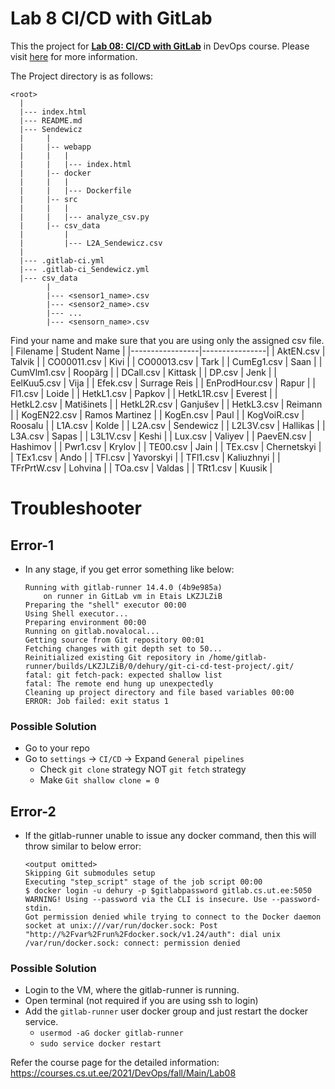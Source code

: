 # Lab 8 CI/CD with GitLab

This the project for [**Lab 08: CI/CD with GitLab**](https://courses.cs.ut.ee/2021/DevOps/fall/Main/Lab08) in DevOps course.
Please visit [here](https://courses.cs.ut.ee/2021/DevOps/fall/Main/Practicals) for more information.

The Project directory is as follows:
```
<root>
  |
  |--- index.html
  |--- README.md
  |--- Sendewicz
  |		|
  |		|-- webapp
  |		|	|
  |		|	|--- index.html
  |		|-- docker
  |		|	|
  |		|	|--- Dockerfile
  |		|-- src
  |		|	|
  |		|	|--- analyze_csv.py
  |		|-- csv_data
  |			|
  |			|--- L2A_Sendewicz.csv
  |
  |--- .gitlab-ci.yml
  |--- .gitlab-ci_Sendewicz.yml
  |--- csv_data
  		|
  		|--- <sensor1_name>.csv
  		|--- <sensor2_name>.csv
  		|--- ...
  		|--- <sensorn_name>.csv
```

Find your name and make sure that you are using only the assigned csv file.
| Filename        | Student Name   |
|-----------------|----------------|
| AktEN.csv       | Talvik         |
|  CO00011.csv    | Kivi           |
|  CO00013.csv    | Tark           |
|  CumEg1.csv     | Saan           |
|  CumVlm1.csv    | Roopärg        |
|  DCall.csv      | Kittask        |
|  DP.csv         | Jenk           |
|  EelKuu5.csv    | Vija           |
|  Efek.csv       | Surrage Reis   |
|  EnProdHour.csv | Rapur          |
|  Fl1.csv        | Loide          |
|  HetkL1.csv     | Papkov         |
|  HetkL1R.csv    | Everest        |
|  HetkL2.csv     | Matišinets     |
|  HetkL2R.csv    | Ganjušev       |
|  HetkL3.csv     | Reimann        |
|  KogEN22.csv    | Ramos Martinez |
|  KogEn.csv      | Paul           |
|  KogVoiR.csv    | Roosalu        |
|  L1A.csv        | Kolde          |
|  L2A.csv        | Sendewicz      |
|  L2L3V.csv      | Hallikas       |
|  L3A.csv        | Sapas          |
|  L3L1V.csv      | Keshi          |
|  Lux.csv        | Valiyev        |
|  PaevEN.csv     | Hashimov       |
|  Pwr1.csv       | Krylov         |
|  TE00.csv       | Jain           |
|  TEx.csv        | Chernetskyi    |
|  TEx1.csv       | Ando           |
|  TFl.csv        | Yavorskyi      |
|  TFl1.csv       | Kaliuzhnyi     |
|  TFrPrtW.csv    | Lohvina        |
|  TOa.csv        | Valdas         |
|  TRt1.csv       | Kuusik         |


# Troubleshooter
## Error-1
* In any stage, if you get error something like below:
  ```
  Running with gitlab-runner 14.4.0 (4b9e985a)
      on runner in GitLab vm in Etais LKZJLZiB
  Preparing the "shell" executor 00:00
  Using Shell executor...
  Preparing environment 00:00
  Running on gitlab.novalocal...
  Getting source from Git repository 00:01
  Fetching changes with git depth set to 50...
  Reinitialized existing Git repository in /home/gitlab-runner/builds/LKZJLZiB/0/dehury/git-ci-cd-test-project/.git/
  fatal: git fetch-pack: expected shallow list
  fatal: The remote end hung up unexpectedly
  Cleaning up project directory and file based variables 00:00
  ERROR: Job failed: exit status 1
  ```
### Possible Solution
* Go to your repo
* Go to `settings` -> `CI/CD` -> Expand `General pipelines` 
  * Check `git clone` strategy NOT `git fetch` strategy
  * Make `Git shallow clone = 0`

## Error-2
* If the gitlab-runner unable to issue any docker command, then this will throw similar to below error:
  ```
  <output omitted>
  Skipping Git submodules setup
  Executing "step_script" stage of the job script 00:00
  $ docker login -u dehury -p $gitlabpassword gitlab.cs.ut.ee:5050
  WARNING! Using --password via the CLI is insecure. Use --password-stdin.
  Got permission denied while trying to connect to the Docker daemon socket at unix:///var/run/docker.sock: Post "http://%2Fvar%2Frun%2Fdocker.sock/v1.24/auth": dial unix /var/run/docker.sock: connect: permission denied
  ```

### Possible Solution
* Login to the VM, where the gitlab-runner is running.
* Open terminal (not required if you are using ssh to login)
* Add the `gitlab-runner` user docker group and just restart the docker service.
  * `usermod -aG docker gitlab-runner`
  * `sudo service docker restart`


Refer the course page for the detailed information: https://courses.cs.ut.ee/2021/DevOps/fall/Main/Lab08
